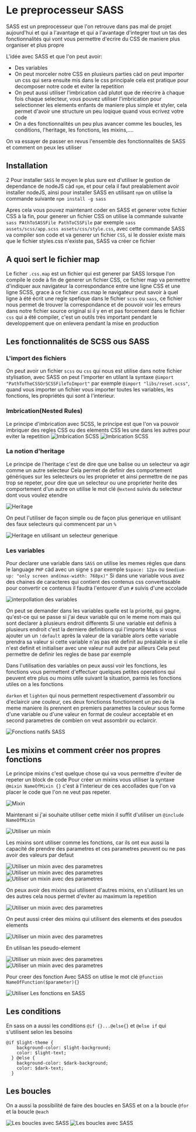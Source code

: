 # Le preprocesseur SASS

SASS est un preprocesseur que l'on retrouve dans pas mal de projet aujourd'hui et qui a l'avantage et qui a l'avantage d'integrer tout un tas des fonctionnalités qui vont vous permettre d'ecrire du CSS de maniere plus organiser et plus propre

L'idée avec SASS et que l'on peut avoir:

- Des variables
- On peut morceler notre CSS en plusieurs parties càd on peut importer un css qui sera ensuite mis dans le css principale cela est pratique pour decomposer notre code et eviter la repetition
- On peut aussi utiliser l'imbrication càd plutot que de réecrire à chaque fois chaque selecteur, vous pouvez utiliser l'imbrication pour selectionner les elements enfants de maniere plus simple et styler, cela permet d'avoir une structure un peu loqique quand vous ecrivez votre code
- On a des fonctionnalités un peu plus avancer comme les boucles, les conditions, l'heritage,  les fonctions, les mixins,....

On va essayer de passer en revus l'ensemble des fonctionnalités de SASS et comment on peux les utiliser

## Installation

2
Pour installer `SASS` le moyen le plus sure est d'utiliser le gestion de dependance de nodeJS càd `npm`, et pour cela il faut prealablement avoir installer nodeJS, ainsi pour installer SASS en utilisant `npm` on utilise la commande suivante
`npm install -g sass`

Apres cela vous pouvez maintenant coder en SASS et generer votre fichier CSS à la fin, pour generer un fichier CSS on utilise la commande suivante
`sass PAthToSASSFile PathToCSSFile` par exemple `sass assets/scss/app.scss assets/css/style.css`, avec cette commande SASS va compiler son code et va generer un fichier `CSS`, si le dossier existe mais que le fichier styles.css n'existe pas, SASS va créer ce fichier

## A quoi sert le fichier map

Le ficher `.css.map` est un fichier qui est generer par SASS lorsque l'on compile le code à fin de generer un fichier CSS, ce fichier map va permettre d'indiquer aux navigateur la correspondance entre une ligne CSS et une ligne SCSS, grace à ce fichier .css.map le navigateur peut savoir à quel ligne à été écrit une regle spefique dans le fichier `scss` ou `sass`, ce fichier nous permet de trouver la correspondance et de pouvoir voir les erreurs dans notre fichier source original si il y en  et pas forcement dans le fichier `css` qui a été compiler, c'est un outils très important pendant le developpement que on enlevera pendant la mise en production

## Les fonctionnalités de SCSS ous SASS

### L'import des fichiers

On peut avoir un fichier `scss` ou `css` qui nous est utilise dans notre fichier stylisation, avec SASS on peut l'importer en utilant la syntaxe `@import "PathToTheCSSOrSCSSFileToImport"` par exemple `@import "libs/reset.scss"`, quand vous importer un fichier vous importer toutes les variables, les fonctions, les propriétés qui sont à l'interieur.

### Imbrication(Nested Rules)

Le principe d'imbrication avec SCSS, le principe est que l'on va pouvoir imbriquer des regles CSS ou des elements CSS les une dans les autres pour eviter la repetition
![Imbrication SCSS](/assets/img/Imbrication-SCSS.PNG)
![Imbrication SCSS](/assets/img/Imbrication-SCSS-2.PNG)

### La notion d'heritage

Le principe de l'heritage c'est de dire que une balise ou un selecteur va agir comme un autre selecteur
Cela permet de definir des comportement génériques sur les selecteurs ou les proprieter et ainsi permettre de ne pas trop se repeter, pour dire que un selecteur ou une proprieter herite des comportement d'un autre on utilise le mot clé `@extend` suivis du selecteur dont vous voulez etendre

![Heritage](/assets/img/heritage.png)

On peut l'utiliser de façon simple ou de façon plus generique en utilisant des faux selecteurs qui commencent par un `%`

![Heritage en utilisant un selecteur generique](/assets/img/Heritage-2.png)

### Les variables

Pour declarer une variable dans `SASS` on utilise les memes règles que dans le language `PHP` càd avec un signe `$` par exemple `$space: 12px` ou `$medium-up: "only screen and(max-width: 768px)"`
Si dans une variable vous avez des chaines de caracteres qui contient des contenus css convertissable pour convertir ce contenus il faudra l'entourer d'un `#` suivis d'une accolade

![interpollation des variables](/assets/img/interpollation-variables.png)

On peut se demander dans les variables quelle est la priorité, qui gagne, qu'est-ce qui se passe si j'ai deux variable qui on le meme nom mais qui sont declarer à plusieurs endroit differents
Si une variable est definis à plusieurs endroit c'est la derniere definitions qui l'importe
Mais si vous ajouter un un `!default` après la valeur de la variable alors cette variable prendra sa valeur si cette variable n'as pas eté definit au préalable ie si elle n'est definit et initialiser avec une valeur null autre par ailleurs
Cela peut permettre de definir les regles de base par exemple

Dans l'utilisation des variables on peux aussi voir les fonctions, les fonctions vous permettent d'effectuer quelques petites operations qui peuvent etre plus ou moins utile suivant la situation, parmis les fonctions utiles on a les fonctions

`darken` et `lighten` qui nous permettent respectivement d'assombrir ou d'eclaircir une couleur, ces deux fonctionss fonctionnent un peu de la meme maniere ils prennent en premiers parametres la couleur sous forme d'une variable ou d'une valeur en format de couleur acceptable et en second parametres de combien on veut assombrir ou eclaircir.

![Fonctions natifs SASS](/assets/img/darken-lighten.png)

## Les mixins et comment créer nos propres fonctions

Le principe mixins c'est quelque chose qui va vous permettre d'eviter de repeter un block de code
Pour créer un mixins vous utiliser la syntaxe `@mixin NameOfMixin {}` c'est à l'interieur de ces accollades que l'on va placer le code que l'on ne veut pas repeter.

![Mixin](/assets/img/mixin-declaration.PNG)

Maintenant si j'ai souhaite utiliser cette mixin il suffit d'utiliser un `@include NameOfMixin`

![Utiliser un mixin](/assets/img/mixin-usage.PNG)

Les mixins sont utiliser comme les fonctions, car ils ont eux aussi la capacité de prendre des parametres
 et ces parametres peuvent ou ne pas avoir des valeurs par defaut

![Utiliser un mixin avec des parametres](/assets/img/mixin-parameter.PNG)
![Utiliser un mixin avec des parametres](/assets/img/mixin-parameter-1.PNG)
![Utiliser un mixin avec des parametres](/assets/img/mixin-parameter-2.PNG)

On peux avoir des mixins qui utilisent d'autres mixins, en s'utilisant les un des autres cela nous permet d'eviter au maximum la repetition

![Utiliser un mixin avec des parametres](/assets/img/mixin-parameter-3.PNG)

On peut aussi créer des mixins qui utilisent des elements et des pseudos elements

![Utiliser un mixin avec des parametres](/assets/img/mixin-without-element-or-pseudo-element.PNG)

En utilisan les pseudo-element

![Utiliser un mixin avec des parametres](/assets/img/mixin-with-pseudo-element.PNG)
![Utiliser un mixin avec des parametres](/assets/img/mixin-with-pseudo-element-2.PNG)

Pour creer des fonction Avec SASS on utlise le mot clé `@function NameOfFunction($parameter){}`

![Utiliser Les fonctions en SASS](/assets/img/function-Sass.PNG)

## Les conditions

En sass on a aussi les conditions `@if {}...@else{}`  et `@else if` qui s'utilisent selon les besoins

```{SASS}
@if $light-theme {
    background-color: $light-background;
    color: $light-text;
  } @else {
    background-color: $dark-background;
    color: $dark-text;
  }

```

## Les boucles

On a aussi la possibilité de faire des boucles en SASS et on a la boucle `@for` et la boucle `@each`

![Les boucles avec SASS](/assets/img/loop-SASS.PNG)
![Les boucles avec SASS](/assets/img/loop-SASS-1.PNG)
